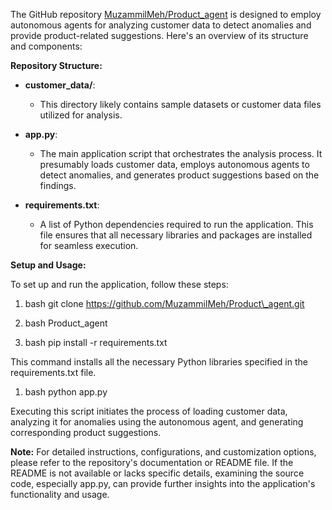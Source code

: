 The GitHub repository [MuzammilMeh/Product\_agent](https://github.com/MuzammilMeh/Product_agent/) is designed to employ autonomous agents for analyzing customer data to detect anomalies and provide product-related suggestions. Here's an overview of its structure and components:​

**Repository Structure:**

*   **customer\_data/**:​
    
    *   This directory likely contains sample datasets or customer data files utilized for analysis.​
        
*   **app.py**:​
    
    *   The main application script that orchestrates the analysis process. It presumably loads customer data, employs autonomous agents to detect anomalies, and generates product suggestions based on the findings.​
        
*   **requirements.txt**:​
    
    *   A list of Python dependencies required to run the application. This file ensures that all necessary libraries and packages are installed for seamless execution.​
        

**Setup and Usage:**

To set up and run the application, follow these steps:

1.  bash git clone https://github.com/MuzammilMeh/Product\_agent.git
    

1.  bash Product\_agent
    

1.  bash pip install -r requirements.txt
    

This command installs all the necessary Python libraries specified in the requirements.txt file.

1.  bash python app.py
    

Executing this script initiates the process of loading customer data, analyzing it for anomalies using the autonomous agent, and generating corresponding product suggestions.

**Note:** For detailed instructions, configurations, and customization options, please refer to the repository's documentation or README file. If the README is not available or lacks specific details, examining the source code, especially app.py, can provide further insights into the application's functionality and usage.​